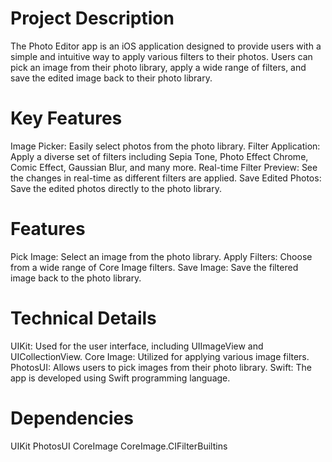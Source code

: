 # Project Description
The Photo Editor app is an iOS application designed to provide users with a simple and intuitive way to apply various filters to their photos. Users can pick an image from their photo library, apply a wide range of filters, and save the edited image back to their photo library.

# Key Features

Image Picker: Easily select photos from the photo library.
Filter Application: Apply a diverse set of filters including Sepia Tone, Photo Effect Chrome, Comic Effect, Gaussian Blur, and many more.
Real-time Filter Preview: See the changes in real-time as different filters are applied.
Save Edited Photos: Save the edited photos directly to the photo library.

# Features 

Pick Image: Select an image from the photo library.
Apply Filters: Choose from a wide range of Core Image filters.
Save Image: Save the filtered image back to the photo library.

# Technical Details

UIKit: Used for the user interface, including UIImageView and UICollectionView.
Core Image: Utilized for applying various image filters.
PhotosUI: Allows users to pick images from their photo library.
Swift: The app is developed using Swift programming language.

# Dependencies
UIKit
PhotosUI
CoreImage
CoreImage.CIFilterBuiltins
